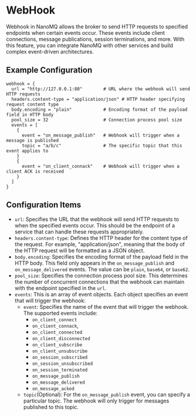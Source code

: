 # WebHook

Webhook in NanoMQ allows the broker to send HTTP requests to specified endpoints when certain events occur. These events include client connections, message publications, session terminations, and more. With this feature, you can integrate NanoMQ with other services and build complex event-driven architectures.

## **Example Configuration**

```hcl
webhook = {
  url = "http://127.0.0.1:80"        # URL where the webhook will send HTTP requests
  headers.content-type = "application/json" # HTTP header specifying request content type
  body.encoding = "plain"            # Encoding format of the payload field in HTTP body
  pool_size = 32                     # Connection process pool size
  events = [
    {
      event = "on_message_publish"   # Webhook will trigger when a message is published
      topic = "a/b/c"                # The specific topic that this event applies to
    }
    {
      event = "on_client_connack"    # Webhook will trigger when a client ACK is received
    }
  ]
}
```

## **Configuration Items**

- `url`: Specifies the URL that the webhook will send HTTP requests to when the specified events occur. This should be the endpoint of a service that can handle these requests appropriately.
- `headers.content-type`:  Defines the HTTP header for the content type of the request. For example, "application/json", meaning that the body of the HTTP request will be formatted as a JSON object.
- `body.encoding`: Specifies the encoding format of the payload field in the HTTP body. This field only appears in the `on_message_publish` and `on_message_delivered` events. The value can be `plain`, `base64`, or `base62`.
- `pool_size`: Specifies the connection process pool size. This determines the number of concurrent connections that the webhook can maintain with the endpoint specified in the `url`.
- `events`: This is an array of event objects. Each object specifies an event that will trigger the webhook:
  - `event`: Specifies the name of the event that will trigger the webhook. The supported events include:
    - `on_client_connect`
    - `on_client_connack`,
    - `on_client_connected`
    - `on_client_disconnected`
    - `on_client_subscribe`
    - `on_client_unsubscribe`
    - `on_session_subscribed`
    - `on_session_unsubscribed`
    - `on_session_terminated`
    - `on_message_publish`
    - `on_message_delivered`
    - `on_message_acked`
  - `topic`(Optional): For the `on_message_publish` event, you can specify a particular topic. The webhook will only trigger for messages published to this topic.